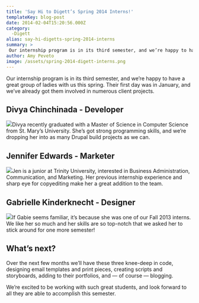 ```yaml
---
title: 'Say Hi to Digett’s Spring 2014 Interns!'
templateKey: blog-post
date: 2014-02-04T15:20:56.000Z
category: 
  -Digett
alias: say-hi-digetts-spring-2014-interns
summary: > 
 Our internship program is in its third semester, and we’re happy to have a great group of ladies with us this spring. Their first day was in January, and we’ve already got them involved in numerous client projects.
author: Amy Peveto
image: /assets/spring-2014-digett-interns.png
---
```


Our internship program is in its third semester, and we’re happy to have a great group of ladies with us this spring. Their first day was in January, and we’ve already got them involved in numerous client projects.

Divya Chinchinada - Developer
-----------------------------

![](/sites/default/files/divya-chinchinada_0.jpg)Divya recently graduated with a Master of Science in Computer Science from St. Mary’s University. She’s got strong programming skills, and we’re dropping her into as many Drupal build projects as we can.

Jennifer Edwards - Marketer
---------------------------

![](/sites/default/files/jennifer-edwards.png)Jen is a junior at Trinity University, interested in Business Administration, Communication, and Marketing. Her previous internship experience and sharp eye for copyediting make her a great addition to the team.

Gabrielle Kinderknecht - Designer
---------------------------------

![](/sites/default/files/gabrielle-kinderknecht_0.png)If Gabie seems familiar, it’s because she was one of our Fall 2013 interns. We like her so much and her skills are so top-notch that we asked her to stick around for one more semester!

What’s next?
------------

Over the next few months we’ll have these three knee-deep in code, designing email templates and print pieces, creating scripts and storyboards, adding to their portfolios, and — of course — blogging.

We’re excited to be working with such great students, and look forward to all they are able to accomplish this semester.